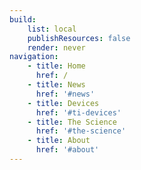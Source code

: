 ```yaml
---
build:
    list: local
    publishResources: false
    render: never
navigation:
    - title: Home
      href: /
    - title: News
      href: '#news'
    - title: Devices
      href: '#ti-devices'
    - title: The Science
      href: '#the-science'
    - title: About
      href: '#about'
---
```

